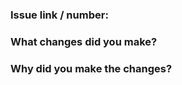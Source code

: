 ### Issue link / number:

### What changes did you make?

### Why did you make the changes?

<!--- PR CHECKLIST: PLEASE REMOVE BEFORE SUBMITTING —>
- [ ] You have answered the above questions.
- [ ] You have followed the contributing guidelines in the CONTRIBUTING.md file
- [ ] You have a descriptive and concise PR title.
